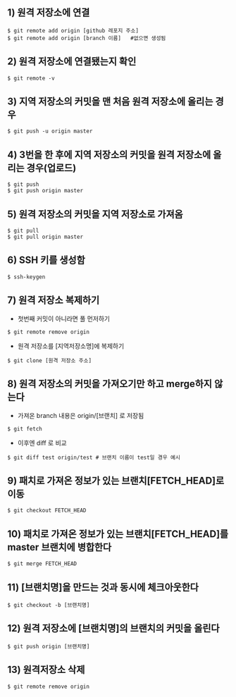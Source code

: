 ## 1) 원격 저장소에 연결
```
$ git remote add origin [github 레포지 주소]
$ git remote add origin [branch 이름]   #없으면 생성됨
```
## 2) 원격 저장소에 연결됐는지 확인
```
$ git remote -v
```
## 3) 지역 저장소의 커밋을 맨 처음 원격 저장소에 올리는 경우
```
$ git push -u origin master
```
## 4) 3번을 한 후에 지역 저장소의 커밋을 원격 저장소에 올리는 경우(업로드)
```
$ git push
$ git push origin master
```
## 5) 원격 저장소의 커밋을 지역 저장소로 가져옴
```
$ git pull
$ git pull origin master
```
## 6) SSH 키를 생성함
```
$ ssh-keygen
```
## 7) 원격 저장소 복제하기
* 첫번째 커밋이 아니라면 풀 먼저하기
```
$ git remote remove origin
```
* 원격 저장소를 [지역저장소명]에 복제하기
```
$ git clone [원격 저장소 주소]
```
## 8) 원격 저장소의 커밋을 가져오기만 하고 merge하지 않는다
* 가져온 branch 내용은 origin/[브랜치] 로 저장됨
```
$ git fetch
```
* 이후엔 diff 로 비교
```
$ git diff test origin/test # 브랜치 이름이 test일 경우 예시
```
## 9) 패치로 가져온 정보가 있는 브랜치\[FETCH\_HEAD\]로 이동
```
$ git checkout FETCH_HEAD
```
## 10) 패치로 가져온 정보가 있는 브랜치[FETCH_HEAD]를 master 브랜치에 병합한다
```
$ git merge FETCH_HEAD
```
## 11) [브랜치명]을 만드는 것과 동시에 체크아웃한다
```
$ git checkout -b [브랜치명]
```
## 12) 원격 저장소에 [브랜치명]의 브랜치의 커밋을 올린다
```
$ git push origin [브랜치명]
```
## 13) 원격저장소 삭제
```
$ git remote remove origin
```
